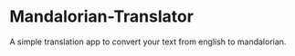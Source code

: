 # Mandalorian-Translator

A simple translation app to convert your text from english to mandalorian.
